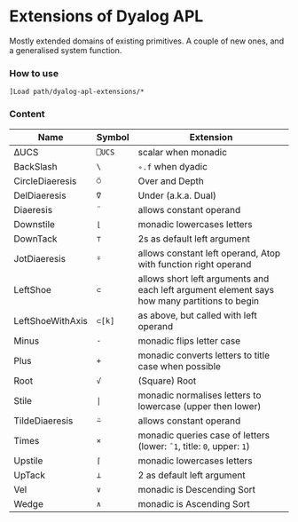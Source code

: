 # Extensions of Dyalog APL

Mostly extended domains of existing primitives. A couple of new ones, and a generalised system function.

### How to use

```APL
]Load path/dyalog-apl-extensions/*
```

### Content



| Name             | Symbol | Extension                                                    |
| ---------------- | ------ | ------------------------------------------------------------ |
| ∆UCS             | `⎕UCS` | scalar when monadic                                          |
| BackSlash        | `\`    | `∘.f` when dyadic                                            |
| CircleDiaeresis  | `⍥`    | Over and Depth                                               |
| DelDiaeresis     | `⍢`    | Under (a.k.a. Dual)                                          |
| Diaeresis        | `¨`    | allows constant operand                                      |
| Downstile        | `⌊`    | monadic lowercases letters                                   |
| DownTack         | `⊤`    | 2s as default left argument                                  |
| JotDiaeresis     | `⍤`    | allows constant left operand, Atop with function right operand |
| LeftShoe         | `⊂`    | allows short left arguments and each left argument element says how many partitions to begin |
| LeftShoeWithAxis | `⊂[k]` | as above, but called with left operand                       |
| Minus            | `-`    | monadic flips letter case                                    |
| Plus             | `+`    | monadic converts letters to title case when possible         |
| Root             | `√`    | (Square) Root                                                |
| Stile            | `\|`    | monadic normalises letters to lowercase (upper then lower)   |
| TildeDiaeresis   | `⍨`    | allows constant operand                                      |
| Times            | `×`    | monadic queries case of letters (lower: `¯1`, title: `0`, upper: `1`) |
| Upstile          | `⌈`    | monadic lowercases letters                                   |
| UpTack           | `⊥`    | 2 as default left argument                                   |
| Vel              | `∨`    | monadic is Descending Sort                                   |
| Wedge            | `∧`    | monadic is Ascending Sort                                    |
